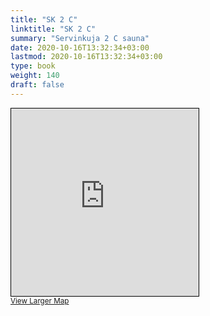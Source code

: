 ```yaml
---
title: "SK 2 C"
linktitle: "SK 2 C"
summary: "Servinkuja 2 C sauna"
date: 2020-10-16T13:32:34+03:00
lastmod: 2020-10-16T13:32:34+03:00
type: book
weight: 140
draft: false
---
```


<iframe width="300" height="300" frameborder="0" scrolling="no" marginheight="0" marginwidth="0" src="https://www.openstreetmap.org/export/embed.html?bbox=24.830163717269897%2C60.18848395778748%2C24.839122295379642%2C60.190902757547136&amp;layer=mapnik&amp;marker=60.189693379945226%2C24.834643006324768" style="border: 1px solid black"></iframe><br/><small><a href="https://www.openstreetmap.org/?mlat=60.18969&amp;mlon=24.83464#map=18/60.18969/24.83464&amp;layers=N">View Larger Map</a></small>
